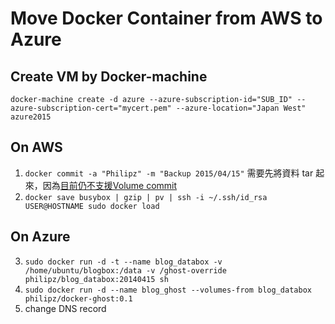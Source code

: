 # Move Docker Container from AWS to Azure
## Create VM by Docker-machine
```
docker-machine create -d azure --azure-subscription-id="SUB_ID" --azure-subscription-cert="mycert.pem" --azure-location="Japan West" azure2015
```
## On AWS
1. `docker commit -a "Philipz" -m "Backup 2015/04/15"` 需要先將資料 tar 起來，因為[目前仍不支援Volume commit](https://github.com/docker/docker/issues/6999)
2. `docker save busybox | gzip | pv | ssh -i ~/.ssh/id_rsa USER@HOSTNAME sudo docker load`
## On Azure
3. `sudo docker run -d -t --name blog_databox -v /home/ubuntu/blogbox:/data -v /ghost-override philipz/blog_databox:20140415 sh`
4. `sudo docker run -d --name blog_ghost --volumes-from blog_databox philipz/docker-ghost:0.1`
5. change DNS record
